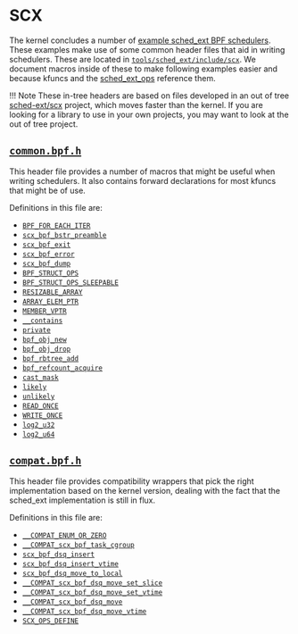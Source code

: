 # SCX

The kernel concludes a number of [example sched_ext BPF schedulers](https://github.com/torvalds/linux/tree/master/tools/sched_ext). These examples make use of some common header files that aid in writing schedulers. These are located in [`tools/sched_ext/include/scx`](https://github.com/torvalds/linux/tree/master/tools/sched_ext/include/scx). We document macros inside of these to make following examples easier and because kfuncs and the [sched_ext_ops](../../linux/program-type/BPF_PROG_TYPE_STRUCT_OPS/sched_ext_ops.md) reference them.

!!! Note
    These in-tree headers are based on files developed in an out of tree [sched-ext/scx](https://github.com/sched-ext/scx) project, which moves faster than the kernel. If you are looking for a library to use in your own projects, you may want to look at the out of tree project.

## [`common.bpf.h`](https://github.com/torvalds/linux/tree/master/tools/sched_ext/include/scx/common.bpf.h)

This header file provides a number of macros that might be useful when writing schedulers. It also contains forward declarations for most kfuncs that might be of use.

Definitions in this file are:

* [`BPF_FOR_EACH_ITER`](BPF_FOR_EACH_ITER.md)
* [`scx_bpf_bstr_preamble`](scx_bpf_bstr_preamble.md)
* [`scx_bpf_exit`](scx_bpf_exit.md)
* [`scx_bpf_error`](scx_bpf_error.md)
* [`scx_bpf_dump`](scx_bpf_dump.md)
* [`BPF_STRUCT_OPS`](BPF_STRUCT_OPS.md)
* [`BPF_STRUCT_OPS_SLEEPABLE`](BPF_STRUCT_OPS_SLEEPABLE.md)
* [`RESIZABLE_ARRAY`](RESIZABLE_ARRAY.md)
* [`ARRAY_ELEM_PTR`](ARRAY_ELEM_PTR.md)
* [`MEMBER_VPTR`](MEMBER_VPTR.md)
* [`__contains`](__contains.md)
* [`private`](private.md)
* [`bpf_obj_new`](bpf_obj_new.md)
* [`bpf_obj_drop`](bpf_obj_drop.md)
* [`bpf_rbtree_add`](bpf_rbtree_add.md)
* [`bpf_refcount_acquire`](bpf_refcount_acquire.md)
* [`cast_mask`](cast_mask.md)
* [`likely`](likely.md)
* [`unlikely`](unlikely.md)
* [`READ_ONCE`](READ_ONCE.md)
* [`WRITE_ONCE`](WRITE_ONCE.md)
* [`log2_u32`](log2_u32.md)
* [`log2_u64`](log2_u64.md)

## [`compat.bpf.h`](https://github.com/torvalds/linux/tree/master/tools/sched_ext/include/scx/compat.bpf.h)

This header file provides compatibility wrappers that pick the right implementation based on the kernel version, dealing with the fact that the sched_ext implementation is still in flux.

Definitions in this file are:

* [`__COMPAT_ENUM_OR_ZERO`](__COMPAT_ENUM_OR_ZERO.md)
* [`__COMPAT_scx_bpf_task_cgroup`](__COMPAT_scx_bpf_task_cgroup.md)
* [`scx_bpf_dsq_insert`](scx_bpf_dsq_insert.md)
* [`scx_bpf_dsq_insert_vtime`](scx_bpf_dsq_insert_vtime.md)
* [`scx_bpf_dsq_move_to_local`](scx_bpf_dsq_move_to_local.md)
* [`__COMPAT_scx_bpf_dsq_move_set_slice`](__COMPAT_scx_bpf_dsq_move_set_slice.md)
* [`__COMPAT_scx_bpf_dsq_move_set_vtime`](__COMPAT_scx_bpf_dsq_move_set_vtime.md)
* [`__COMPAT_scx_bpf_dsq_move`](__COMPAT_scx_bpf_dsq_move.md)
* [`__COMPAT_scx_bpf_dsq_move_vtime`](__COMPAT_scx_bpf_dsq_move_vtime.md)
* [`SCX_OPS_DEFINE`](SCX_OPS_DEFINE.md)
